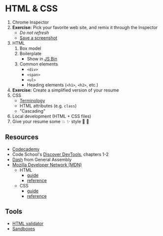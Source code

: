 # HTML & CSS

1. Chrome Inspector
1. **Exercise:** Pick your favorite web site, and remix it through the Inspector
    * *Do not refresh*
    * [Save a screenshot](http://www.take-a-screenshot.org/)
1. HTML
    1. Box model
    1. Boilerplate
        * Show in [JS Bin](http://jsbin.com/)
    1. Common elements
        * `<div>`
        * `<span>`
        * `<ul>`
        * Heading elements (`<h1>`, `<h2>`, etc.)
1. **Exercise:** Create a simplified version of your resume
1. CSS
    * [Terminology](https://developer.mozilla.org/en-US/docs/Web/Guide/CSS/Getting_started/Selectors)
    * HTML attributes (e.g. `class`)
    * "Cascading"
1. Local development (HTML + CSS files)
1. Give your resume some :boom: :sparkles: style :star2: :tada:

## Resources

* [Codecademy](http://www.codecademy.com/en/tracks/web)
* Code School's [Discover DevTools](http://discover-devtools.codeschool.com/), chapters 1-2
* [Dash](https://dash.generalassemb.ly/) from General Assembly
* [Mozilla Developer Network (MDN)](https://developer.mozilla.org/)
    * HTML
        * [guide](https://developer.mozilla.org/en-US/docs/Web/Guide/HTML/Introduction)
        * [reference](https://developer.mozilla.org/en-US/docs/Web/HTML/Element)
    * CSS
        * [guide](https://developer.mozilla.org/en-US/docs/Web/Guide/CSS/Getting_started)
        * [reference](https://developer.mozilla.org/en-US/docs/Web/CSS/Reference)

## Tools

* [HTML validator](http://validator.w3.org/)
* [Sandboxes](https://github.com/advanced-js/syllabus#htmlcssjs-sandboxes)
